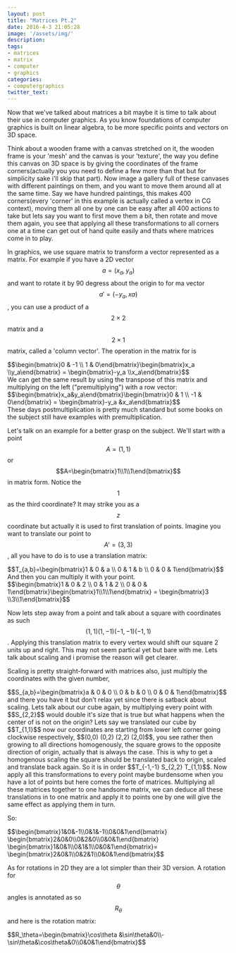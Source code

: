 ```yaml
---
layout: post
title: "Matrices Pt.2"
date: 2016-4-3 21:05:28
image: '/assets/img/'
description:
tags:
- matrices
- matrix
- computer
- graphics
categories:
- computergraphics
twitter_text:
---
```


Now that we've talked about matrices a bit maybe it is time to talk about their use in computer graphics. As you know foundations of computer graphics is built on linear algebra, to be more specific points and vectors on 3D space.


Think about a wooden frame with a canvas stretched on it, the wooden frame is your 'mesh' and the canvas is your 'texture', the way you define this canvas on 3D space is by giving the coordinates of the frame corners(actually you you need to define a few more than that but for simplicity sake i'll skip that part). Now image a gallery full of these canvases with different paintings on them, and you want to move them around all at the same time. Say we have hundred paintings, this makes 400 corners(every 'corner' in this example is actually called a vertex in CG context), moving them all one by one can be easy after all 400 actions to take but lets say you want to first move them a bit, then rotate and move them again, you see that applying all these transformations to all corners one at a time can get out of hand quite easily and thats where matrices come in to play.


In graphics, we use square matrix to transform a vector represented as a matrix. For example if you have a 2D vector $$a=(x_a,y_a)$$ and want to rotate it by 90 degress about the origin to for ma vector $$a'=(-y_a,xa)$$, you can use a product of a $$2 \times 2$$ matrix and a $$2 \times 1 $$ matrix, called a 'column vector'. The operation in the matrix for is
<div>
$$\begin{bmatrix}0 & -1 \\ 1 & 0\end{bmatrix}\begin{bmatrix}x_a \\y_a\end{bmatrix} = \begin{bmatrix}-y_a \\x_a\end{bmatrix}$$
</div>
We can get the same result by using the transpose of this matrix and multiplying on the left ("premultiplying") with a row vector:
<div>
$$\begin{bmatrix}x_a&y_a\end{bmatrix}\begin{bmatrix}0 & 1 \\ -1 & 0\end{bmatrix} = \begin{bmatrix}-y_a &x_a\end{bmatrix}$$
</div>
These days postmultiplication is pretty much standard but some books on the subject still have examples with premultiplication.


Let's talk on an example for a better grasp on the subject. We'll start with a point $$A=(1,1)$$ or $$A=\begin{bmatrix}1\\1\\1\end{bmatrix}$$ in matrix form. Notice the $$1$$ as the third coordinate? It may strike you as a $$z$$ coordinate but actually it is used to first translation of points. Imagine you want to translate our point to $$A'=(3,3)$$, all you have to do is to use a translation matrix:
<div>$$T_{a,b}=\begin{bmatrix}1 & 0 & a \\ 0 & 1 & b \\ 0 & 0 & 1\end{bmatrix}$$</div>
And then you can multiply it with your point.
<div>
$$\begin{bmatrix}1 & 0 & 2 \\ 0 & 1 & 2 \\ 0 & 0 & 1\end{bmatrix}\begin{bmatrix}1\\1\\1\end{bmatrix} = \begin{bmatrix}3 \\3\\1\end{bmatrix}$$
</div>

Now lets step away from a point and talk about a square with coordinates as such $$(1,1) (1,-1) (-1,-1) (-1,1)$$. Applying this translation matrix to every vertex would shift our square 2 units up and right. This may not seem partical yet but bare with me. Lets talk about scaling and i promise the reason will get clearer.


Scaling is pretty straight-forward with matrices also, just multiply the coordinates with the given number,
<div>
$$S_{a,b}=\begin{bmatrix}a & 0 & 0 \\ 0 & b & 0 \\ 0 & 0 & 1\end{bmatrix}$$
</div> 
and there you have it but don't relax yet since there is satback about scaling. Lets talk about our cube again, by multiplying every point with $$S_{2,2}$$ would double it's size that is true but what happens when the center of is not on the origin? Lets say we translated our cube by $$T_{1,1}$$ now our coordinates are starting from lower left corner going clockwise respectively, $$(0,0) (0,2) (2,2) (2,0)$$, you see rather then growing to all directions homogenously, the square grows to the opposite direction of origin, actually that is always the case. This is why to get a homogenous scaling the square should be translated back to origin, scaled and translate back again. So it is in order $$T_{-1,-1} S_{2,2} T_{1,1}$$. Now apply all this transformations to every point maybe burdensome when you have a lot of points but here comes the forte of matrices. Multiplying all these matrices together to one handsome matrix, we can deduce all these translations in to one matrix and apply it to points one by one will give the same effect as applying them in turn.

So:
<div>
$$\begin{bmatrix}1&0&-1\\0&1&-1\\0&0&1\end{bmatrix}
\begin{bmatrix}2&0&0\\0&2&0\\0&0&1\end{bmatrix}
\begin{bmatrix}1&0&1\\0&1&1\\0&0&1\end{bmatrix}=
\begin{bmatrix}2&0&1\\0&2&1\\0&0&1\end{bmatrix}$$
</div>

As for rotations in 2D they are a lot simpler than their 3D version. A rotation for $$\theta$$ angles is annotated as so $$R_\theta$$ and here is the rotation matrix:
<div>
$$R_\theta=\begin{bmatrix}\cos\theta &\sin\theta&0\\-\sin\theta&\cos\theta&0\\0&0&1\end{bmatrix}$$
</div>